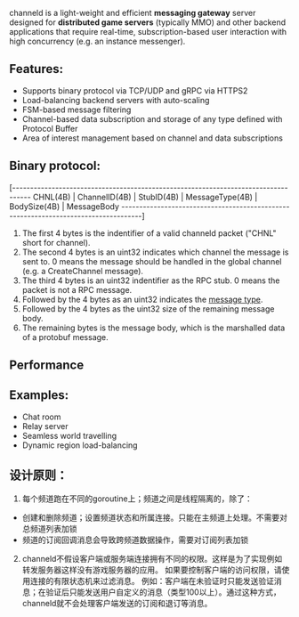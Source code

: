 channeld is a light-weight and efficient **messaging gateway** server designed for **distributed game servers** (typically MMO) 
and other backend applications that require real-time, subscription-based user interaction with high concurrency (e.g. an instance messenger).

## Features:
* Supports binary protocol via TCP/UDP and gRPC via HTTPS2
* Load-balancing backend servers with auto-scaling
* FSM-based message filtering
* Channel-based data subscription and storage of any type defined with Protocol Buffer
* Area of interest management based on channel and data subscriptions

## Binary protocol:
[-----------------------------------------------------------------------------------
CHNL(4B) | ChannelID(4B) | StubID(4B) | MessageType(4B) | BodySize(4B) | MessageBody
------------------------------------------------------------------------------------]
1. The first 4 bytes is the indentifier of a valid channeld packet ("CHNL" short for channel).
2. The second 4 bytes is an uint32 indicates which channel the message is sent to. 0 means the message should be handled in the global channel (e.g. a CreateChannel message).
3. The third 4 bytes is an uint32 indentifier as the RPC stub. 0 means the packet is not a RPC message.
4. Followed by the 4 bytes as an uint32 indicates the [message type](proto/message_types.proto).
5. Followed by the 4 bytes as the uint32 size of the remaining message body.
6. The remaining bytes is the message body, which is the marshalled data of a protobuf message.

## Performance

## Examples:
* Chat room
* Relay server
* Seamless world travelling
* Dynamic region load-balancing

## 设计原则：
1. 每个频道跑在不同的goroutine上；频道之间是线程隔离的，除了：
- 创建和删除频道；设置频道状态和所属连接。只能在主频道上处理。不需要对总频道列表加锁
- 频道的订阅回调消息会导致跨频道数据操作，需要对订阅列表加锁
 
2. channeld不假设客户端或服务端连接拥有不同的权限。这样是为了实现例如转发服务器这样没有游戏服务器的应用。
如果要控制客户端的访问权限，请使用连接的有限状态机来过滤消息。
例如：客户端在未验证时只能发送验证消息；在验证后只能发送用户自定义的消息（类型100以上）。通过这种方式，channeld就不会处理客户端发送的订阅和退订等消息。